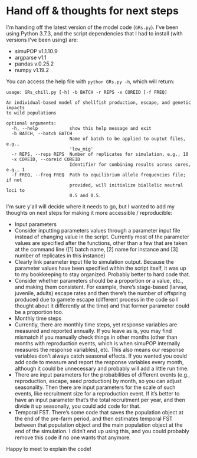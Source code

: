 # Hand off & thoughts for next steps

I'm handing off the latest version of the model code (``GRs.py``). I've been using Python 3.7.3, and the script dependencies that I had to install (with versions I've been using) are:
- simuPOP v1.1.10.9
- argparse v1.1
- pandas v.0.25.2
- numpy v1.19.2

You can  access the help file with ``python GRs.py -h``, which will return:

```
usage: GRs_chill.py [-h] -b BATCH -r REPS -x COREID [-f FREQ]

An individual-based model of shellfish production, escape, and genetic impacts
to wild populations

optional arguments:
  -h, --help            show this help message and exit
  -b BATCH, --batch BATCH
                        Name of batch to be applied to ouptut files, e.g.,
                        'low_mig'
  -r REPS, --reps REPS  Number of replicates for simulation, e.g., 10
  -x COREID, --coreid COREID
                        Identifier for combining results across cores, e.g., 1
  -f FREQ, --freq FREQ  Path to equilibrium allele frequencies file; if not
                        provided, will initialize biallelic neutral loci to
                        0.5 and 0.5.
```

I'm sure y'all will decide where it needs to go, but I wanted to add my thoughts on next steps for making it more accessible / reproducible:

- Input parameters  
 - Consider inputting parameters values through a parameter input file instead of changing value in the script. Currently most of the parameter values are specified after the functions, other than a few that are taken at the command line ([1] batch name, [2] name for instance and [3] number of replicates in this instance)
  - Clearly link parameter input file to simulation output. Because the parameter values have been specified within the script itself, it was up to my bookkeeping to stay organized. Probably better to hard code that.
  - Consider whether parameters should be a proportion or a value, etc., and making them consistent. For example, there’s stage-based (larvae, juvenile, adults) escape rates and then there’s the number of offspring produced due to gamete escape (different process in the code so I thought about it differently at the time) and that former parameter could be a proportion too.    
- Monthly time steps
 - Currently, there are monthly time steps, yet response variables are measured and reported annually. If you leave as is, you may find mismatch if you manually check things in other months (other than months with reproduction events, which is when simuPOP internally measures the response variables), etc. This also means our response variables don’t always catch seasonal effects. If you wanted you could add code to measure and report the response variables every month, although it could be unnecessary and probably will add a little run time.
 - There are input parameters for the probabilities of different events (e.g., reproduction, escape, seed production) by month, so you can adjust seasonality. Then there are input parameters for the scale of such events, like recruitment size for a reproduction event. If it’s better to have an input parameter that’s the total recruitment per year, and then divide it up seasonally, you could add code for that.    
- Temporal FST. There’s some code that saves the population object at the end of the pre-farm period, and then estimates temporal FST between that population object and the main population object at the end of the simulation. I didn’t end up using this, and you could probably remove this code if no one wants that anymore.

Happy to meet to explain the code!
